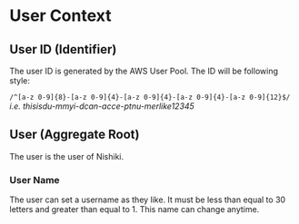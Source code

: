 # User Context

## User ID (Identifier)

The user ID is generated by the AWS User Pool.
The ID will be following style:

`/^[a-z 0-9]{8}-[a-z 0-9]{4}-[a-z 0-9]{4}-[a-z 0-9]{4}-[a-z 0-9]{12}$/`  
*i.e. thisisdu-mmyi-dcan-acce-ptnu-merlike12345*

## User (Aggregate Root)

The user is the user of Nishiki.

### User Name

The user can set a username as they like. It must be less than equal to 30 letters and greater than equal to 1.
This name can change anytime.
